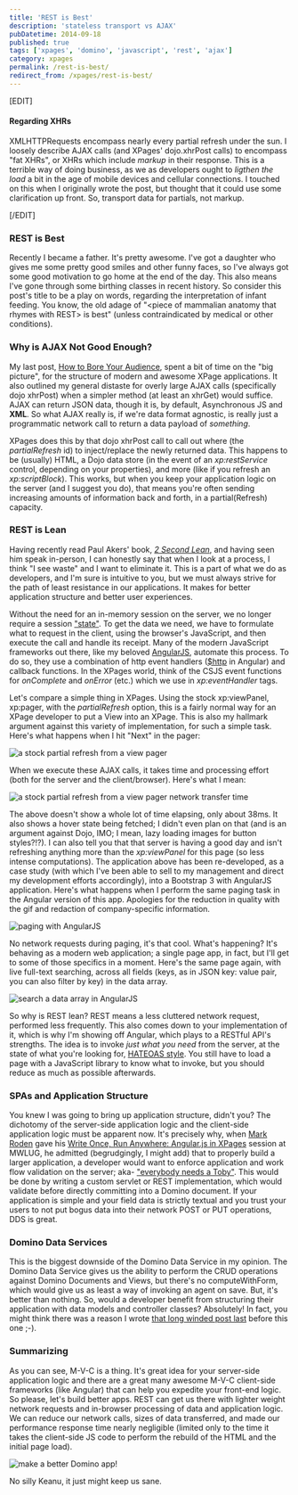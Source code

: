 ```yaml
---
title: 'REST is Best'
description: 'stateless transport vs AJAX'
pubDatetime: 2014-09-18
published: true
tags: ['xpages', 'domino', 'javascript', 'rest', 'ajax']
category: xpages
permalink: /rest-is-best/
redirect_from: /xpages/rest-is-best/
---
```


[EDIT]

#### Regarding XHRs

XMLHTTPRequests encompass nearly every partial refresh under the sun. I loosely describe AJAX calls (and XPages' dojo.xhrPost calls) to encompass "fat XHRs", or XHRs which include _markup_ in their response. This is a terrible way of doing business, as we as developers ought to _ligthen the load_ a bit in the age of mobile devices and cellular connections. I touched on this when I originally wrote the post, but thought that it could use some clarification up front. So, transport data for partials, not markup.

[/EDIT]

### REST is Best

Recently I became a father. It's pretty awesome. I've got a daughter who gives me some pretty good smiles and other funny faces, so I've always got some good motivation to go home at the end of the day. This also means I've gone through some birthing classes in recent history. So consider this post's title to be a play on words, regarding the interpretation of infant feeding. You know, the old adage of "&lt;piece of mammalian anatomy that rhymes with REST&gt; is best" (unless contraindicated by medical or other conditions).

### Why is AJAX Not Good Enough?

My last post, [How to Bore Your Audience](/xpages/unraveling-the-mvc-mysteries/), spent a bit of time on the "big picture", for the structure of modern and awesome XPage applications. It also outlined my general distaste for overly large AJAX calls (specifically dojo xhrPost) when a simpler method (at least an xhrGet) would suffice. AJAX can return JSON data, though it is, by default, Asynchronous JS and **XML**. So what AJAX really is, if we're data format agnostic, is really just a programmatic network call to return a data payload of _something_.

XPages does this by that dojo xhrPost call to call out where (the _partialRefresh_ id) to inject/replace the newly returned data. This happens to be (usually) HTML, a Dojo data store (in the event of an _xp:restService_ control, depending on your properties), and more (like if you refresh an _xp:scriptBlock_). This works, but when you keep your application logic on the server (and I suggest you do), that means you're often sending increasing amounts of information back and forth, in a partial(Refresh) capacity.

### REST is Lean

Having recently read Paul Akers' book, [_2 Second Lean_](https://2secondlean.com/), and having seen him speak in-person, I can honestly say that when I look at a process, I think "I see waste" and I want to eliminate it. This is a part of what we do as developers, and I'm sure is intuitive to you, but we must always strive for the path of least resistance in our applications. It makes for better application structure and better user experiences.

Without the need for an in-memory session on the server, we no longer require a session ["state"](<https://en.wikipedia.org/wiki/State_(computer_science)#Program_state>). To get the data we need, we have to formulate what to request in the client, using the browser's JavaScript, and then execute the call and handle its receipt. Many of the modern JavaScript frameworks out there, like my beloved [AngularJS](https://angularjs.org/), automate this process. To do so, they use a combination of http event handlers ([\$http](https://docs.angularjs.org/api/ng/service/$http) in Angular) and callback functions. In the XPages world, think of the CSJS event functions for _onComplete_ and _onError_ (etc.) which we use in _xp:eventHandler_ tags.

Let's compare a simple thing in XPages. Using the stock xp:viewPanel, xp:pager, with the _partialRefresh_ option, this is a fairly normal way for an XPage developer to put a View into an XPage. This is also my hallmark argument against this variety of implementation, for such a simple task. Here's what happens when I hit "Next" in the pager:

![a stock partial refresh from a view pager](./images/aPartialRefreshCall_ViewAndPager.png)

When we execute these AJAX calls, it takes time and processing effort (both for the server and the client/browser). Here's what I mean:

![a stock partial refresh from a view pager network transfer time](./images/aPartialRefreshCall_timeAndMoney.png)

The above doesn't show a whole lot of time elapsing, only about 38ms. It also shows a hover state being fetched; I didn't even plan on that (and is an argument against Dojo, IMO; I mean, lazy loading images for button styles?!?). I can also tell you that that server is having a good day and isn't refreshing anything more than the _xp:viewPanel_ for this page (so less intense computations). The application above has been re-developed, as a case study (with which I've been able to sell to my management and direct my development efforts accordingly), into a Bootstrap 3 with AngularJS application. Here's what happens when I perform the same paging task in the Angular version of this app. Apologies for the reduction in quality with the gif and redaction of company-specific information.

![paging with AngularJS](./images/angular_ngrepeat_noNetworkCalls_scrubbed.gif)

No network requests during paging, it's that cool. What's happening? It's behaving as a modern web application; a single page app, in fact, but I'll get to some of those specifics in a moment. Here's the same page again, with live full-text searching, across all fields (keys, as in JSON key: value pair, you can also filter by key) in the data array.

![search a data array in AngularJS](./images/angular_ngrepeat_liveSearch_scrubbed.gif)

So why is REST lean? REST means a less cluttered network request, performed less frequently. This also comes down to your implementation of it, which is why I'm showing off Angular, which plays to a RESTful API's strengths. The idea is to invoke _just what you need_ from the server, at the state of what you're looking for, [HATEOAS style](https://en.wikipedia.org/wiki/HATEOAS). You still have to load a page with a JavaScript library to know what to invoke, but you should reduce as much as possible afterwards.

### SPAs and Application Structure

You knew I was going to bring up application structure, didn't you? The dichotomy of the server-side application logic and the client-side application logic must be apparent now. It's precisely why, when [Mark Roden](https://twitter.com/markyroden) gave his [Write Once, Run Anywhere: Angular.js in XPages](https://xomino.com/2014/09/02/mwlug-2014-slide-deck-write-once-run-anywhere-angular-js-in-xpages/) session at MWLUG, he admitted (begrudgingly, I might add) that to properly build a larger application, a developer would want to enforce application and work flow validation on the server; aka- ["everybody needs a Toby"](https://twitter.com/tsamples). This would be done by writing a custom servlet or REST implementation, which would validate before directly committing into a Domino document. If your application is simple and your field data is strictly textual and you trust your users to not put bogus data into their network POST or PUT operations, DDS is great.

### Domino Data Services

This is the biggest downside of the Domino Data Service in my opinion. The Domino Data Service gives us the ability to perform the CRUD operations against Domino Documents and Views, but there's no computeWithForm, which would give us as least a way of invoking an agent on save. But, it's better than nothing. So, would a developer benefit from structuring their application with data models and controller classes? Absolutely! In fact, you might think there was a reason I wrote [that long winded post last](/xpages/unraveling-the-mvc-mysteries/) before this one ;-).

### Summarizing

As you can see, M-V-C is a thing. It's great idea for your server-side application logic and there are a great many awesome M-V-C client-side frameworks (like Angular) that can help you expedite your front-end logic. So please, let's build better apps. REST can get us there with lighter weight network requests and in-browser processing of data and application logic. We can reduce our network calls, sizes of data transferred, and made our performance response time nearly negligible (limited only to the time it takes the client-side JS code to perform the rebuild of the HTML and the initial page load).

![make a better Domino app!](./images/keanu_front-back-segregation.jpg)

No silly Keanu, it just might keep us sane.
